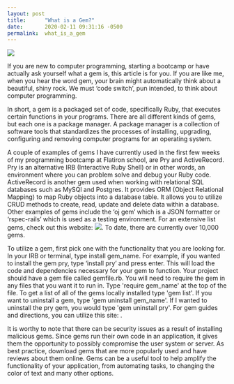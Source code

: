 ```yaml
---
layout: post
title:      "What is a Gem?"
date:       2020-02-11 09:31:16 -0500
permalink:  what_is_a_gem
---
```




![](https://images.unsplash.com/photo-1516623957853-0f9e4b609d23?ixlib=rb-1.2.1&ixid=eyJhcHBfaWQiOjEyMDd9&auto=format&fit=crop&w=1052&q=80)


If you are new to computer programming, starting a bootcamp or have actually ask yourself what a gem is, this article is for you. If you are like me, when you hear the word gem, your brain might automatically think about a beautiful, shiny rock. We must ‘code switch’, pun intended, to think about computer programming. 

In short, a gem is a packaged set of code, specifically Ruby, that executes certain functions in your programs. There are all different kinds of gems, but each one is a package manager. A package manager is a collection of software tools that standardizes the processes of installing, upgrading, configuring and removing computer programs for an operating system.

A couple of examples of gems I have currently used in the first few weeks of my programming bootcamp at Flatiron school, are Pry and ActiveRecord. Pry is an alternative IRB (Interactive Ruby Shell) or in other words, an environment where you can problem solve and debug your Ruby code. ActiveRecord is another gem used when working with relational SQL databases such as MySQl and Postgres. It provides ORM (Object Relational Mapping) to map Ruby objects into a database table. It allows you to utilize CRUD methods to create, read, update and delete data within a database. Other examples of gems include the ‘oj gem’ which is a JSON formatter or ‘rspec-rails’ which is used as a testing environment. For an extensive list gems, check out this website: ![](https://rubygems.org/gems?page=2). To date, there are currently over 10,000 gems. 

To utilize a gem, first pick one with the functionality that you are looking for. In your IRB or terminal, type install gem_name.  For example, if you wanted to install the gem pry, type ‘install pry’ and press enter. This will load the code and dependencies necessary for your gem to function. Your project should have a gem file called gemfile.rb. You will need to require the gem in any files that you want it to run in. Type 'require gem_name' at the top of the file. To get a list of all of the gems locally installed type 'gem list'. If you want to uninstall a gem, type 'gem uninstall gem_name'. If I wanted to uninstall the pry gem, you would type 'gem uninstall pry'. For gem guides and directions, you can utilize this site: [](http://https://guides.rubygems.org/rubygems-basics/#installing-gems).

It is worthy to note that there can be security issues as a result of installing malicious gems. Since gems run their own code in an application, it gives them the opportunity to possibly compromise the user system or server. As best practice, download gems that are more popularly used and have reviews about them online. Gems can be a useful tool to help amplify the functionality of your application, from automating tasks, to changing the color of text and many other options. 

